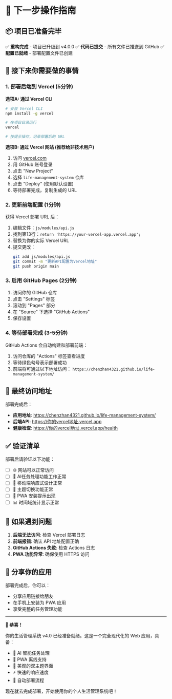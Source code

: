 # 🚀 下一步操作指南

## 📦 项目已准备完毕

✅ **重构完成** - 项目已升级到 v4.0.0
✅ **代码已提交** - 所有文件已推送到 GitHub
✅ **配置已就绪** - 部署配置文件已创建

## 🎯 接下来你需要做的事情

### 1. 部署后端到 Vercel (5分钟)

**选项A: 通过 Vercel CLI**
```bash
# 安装 Vercel CLI
npm install -g vercel

# 在项目目录运行
vercel

# 按提示操作，记录部署后的 URL
```

**选项B: 通过 Vercel 网站 (推荐给非技术用户)**
1. 访问 [vercel.com](https://vercel.com)
2. 用 GitHub 账号登录
3. 点击 "New Project"
4. 选择 `life-management-system` 仓库
5. 点击 "Deploy" (使用默认设置)
6. 等待部署完成，复制生成的 URL

### 2. 更新前端配置 (1分钟)

获得 Vercel 部署 URL 后：

1. 编辑文件：`js/modules/api.js`
2. 找到第13行：`return 'https://your-vercel-app.vercel.app';`
3. 替换为你的实际 Vercel URL
4. 提交更改：
   ```bash
   git add js/modules/api.js
   git commit -m "更新API配置为Vercel地址"
   git push origin main
   ```

### 3. 启用 GitHub Pages (2分钟)

1. 访问你的 GitHub 仓库
2. 点击 "Settings" 标签
3. 滚动到 "Pages" 部分
4. 在 "Source" 下选择 "GitHub Actions"
5. 保存设置

### 4. 等待部署完成 (3-5分钟)

GitHub Actions 会自动构建和部署前端：

1. 访问仓库的 "Actions" 标签查看进度
2. 等待绿色勾号表示部署成功
3. 前端将可通过以下地址访问：
   `https://chenzhan4321.github.io/life-management-system/`

## 🔗 最终访问地址

部署完成后：
- **应用地址**: https://chenzhan4321.github.io/life-management-system/
- **后端API**: https://你的vercel地址.vercel.app
- **健康检查**: https://你的vercel地址.vercel.app/health

## ✅ 验证清单

部署后请验证以下功能：

- [ ] 🌐 网站可以正常访问
- [ ] 🤖 AI任务处理功能工作正常
- [ ] 📱 移动端响应式设计正常
- [ ] 🎨 主题切换功能正常
- [ ] 💾 PWA 安装提示出现
- [ ] 📊 时间域统计显示正常

## 🐛 如果遇到问题

1. **后端无法访问**: 检查 Vercel 部署日志
2. **前端报错**: 确认 API 地址配置正确
3. **GitHub Actions 失败**: 检查 Actions 日志
4. **PWA 功能异常**: 确保使用 HTTPS 访问

## 📱 分享你的应用

部署完成后，你可以：
- 分享应用链接给朋友
- 在手机上安装为 PWA 应用
- 享受完整的任务管理功能

---

**🎉 恭喜！** 

你的生活管理系统 v4.0 已经准备就绪。这是一个完全现代化的 Web 应用，具备：

- 🤖 AI 智能任务处理
- 📱 PWA 离线支持
- 🎨 美观的双主题界面
- ⚡ 快速的响应速度
- 🔄 自动部署流程

现在就去完成部署，开始使用你的个人生活管理系统吧！